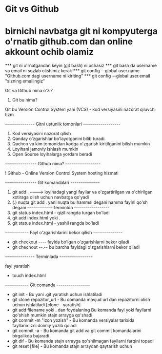 # Git vs Github 


# birnichi navbatga git ni kompyuterga o'rnatib github.com dan online akkount ochib olamiz

*** git ni o'rnatgandan keyin (git bash) ni ochasiz
*** git bash da username va email ni sozlab olishimiz kerak
*** git config  --global  user.name "Github.com dagi username ni kiriting"
*** git config --global user.email "sizning emailingiz"



Git va Github nima o'zi?

1. Git bu nima?

Git bu Version Control System yani (VCS) - kod versiyasini nazorat qiluvchi tizm

---------------  Gitni ustunlik tomonlari  -------------------

1. Kod versiyasini nazorat qilish
2. Qanday o'zgarishlar bo'layotganini bilib turadi.
3. Qachon va kim tomonidan kodga o'zgarish kiritilganini bilish mumkin
4. Loyihani jamoviy ishlash mumkin
5. Open Sourse loyihalarga yordam beradi

---------------- Github nima? ------------------

 ! Github - Online Version Control System hosting hizmati

---------------- Git komandalari  ---------------

1. git add . ----> loyihadagi yangi fayllar va o'zgartirilgan va o'chirilgan xotiraga olish uchun navbatga qo'yadi 
2.  (.) nuqta git add . yani nuqta bu hammsi degani hamma faylni qo'sh degani 
-------------   terminlda  ------------------
1. git status
   index.html - qizil rangda turgan bo'ladi
2. git add index.html yoki . 
3. git status
   index.html - yashil rangda bo'ladi

------------ Fayl o'zgarishlarini bekor qilish ---------------
* git checkout --<filename>-- faylda bo'lgan o'zgarishlarni bekor qiladi
* git chechout --.-- bu barcha fayldagi o'zgarishlarni bekor qiladi

--------------- Terminlada -----------------

fayl yaratish

* touch index.html

------------ Git comanda -----------------

* git init - Bu yani .git yaratish uchun ishlatiladi
* git clone repazitor_url - Bu comanda mavjud url dan repazitorni olish uchun ishlatiladi [clone - yaratish]
* git add filename yoki . dan foydalaning Bu komanda fayl yoki fayllarni qo'shish mumkin stajn arrayga qo'shadi
* git commit -m "izoh yozish" - Bu komanda versiyalar tarixida fayllarimizni doimiy yozib qoladi
* git commit -a - Bu komanda git add va git commit komandalarini birgalikda bajaradi
* git dif - Bu komanda stajn arrayga qo'shilmagan fayllarni farqini topadi
* git reset [file] - Bu komanda stajn arraydan qaytarish uchun